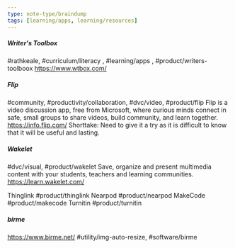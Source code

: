 ```yaml
---
type: note-type/braindump
tags: [learning/apps, learning/resources]
---
```


##### Writer's Toolbox
#rathkeale, #curriculum/literacy , #learning/apps , #product/writers-toolboox
https://www.wtbox.com/
 
##### Flip
#community, #productivity/collaboration, #dvc/video, #product/flip
Flip is a video discussion app, free from Microsoft, where curious minds connect in safe, small groups to share videos, build community, and learn together.
https://info.flip.com/
Shorttake: Need to give it a try as it is difficult to know that it will be useful and lasting.

##### Wakelet
#dvc/visual, #product/wakelet
Save, organize and present multimedia content with your students, teachers and learning communities.
https://learn.wakelet.com/

Thinglink 
#product/thinglink
Nearpod
#product/nearpod
MakeCode
#product/makecode 
Turnitin
#product/turnitin


##### birme
https://www.birme.net/
#utility/img-auto-resize, #software/birme